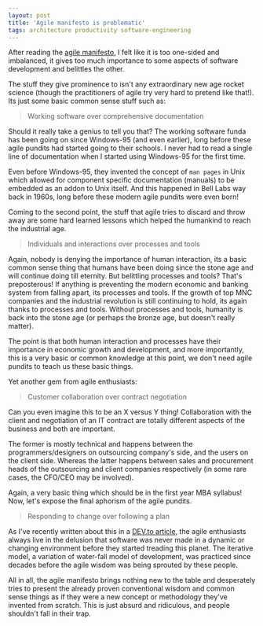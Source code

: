```yaml
---
layout: post
title: 'Agile manifesto is problematic'
tags: architecture productivity software-engineering
---
```


After reading the [agile manifesto](https://agilemanifesto.org), I felt like it is too one-sided and imbalanced, it gives too much importance to some aspects of software development and belittles the other.

The stuff they give prominence to isn't any extraordinary new age rocket science (though the practitioners of agile try very hard to pretend like that!). Its just some basic common sense stuff such as:

> Working software over comprehensive documentation

Should it really take a genius to tell you that? The working software funda has been going on since Windows-95 (and even earlier), long before these agile pundits had started going to their schools. I never had to read a single line of documentation when I started using Windows-95 for the first time.

Even before Windows-95, they invented the concept of `man pages` in Unix which allowed for component specific documentation (manuals) to be embedded as an addon to Unix itself. And this happened in Bell Labs way back in 1960s, long before these modern agile pundits were even born!

Coming to the second point, the stuff that agile tries to discard and throw away are some hard learned lessons which helped the humankind to reach the industrial age.

> Individuals and interactions over processes and tools

Again, nobody is denying the importance of human interaction, its a basic common sense thing that humans have been doing since the stone age and will continue doing till eternity. But belittling processes and tools? That's preposterous! If anything is preventing the modern economic and banking system from falling apart, its processes and tools. If the growth of top MNC companies and the industrial revolution is still continuing to hold, its again thanks to processes and tools. Without processes and tools, humanity is back into the stone age (or perhaps the bronze age, but doesn't really matter).

The point is that both human interaction and processes have their importance in economic growth and development, and more importantly, this is a very basic or common knowledge at this point, we don't need agile pundits to teach us these basic things.

Yet another gem from agile enthusiasts:

> Customer collaboration over contract negotiation

Can you even imagine this to be an X versus Y thing! Collaboration with the client and negotiation of an IT contract are totally different aspects of the business and both are important.

The former is mostly technical and happens between the programmers/designers on outsourcing company's side, and the users on the client side. Whereas the latter happens between sales and procurement heads of the outsourcing and client companies respectively (in some rare cases, the CFO/CEO may be involved).

Again, a very basic thing which should be in the first year MBA syllabus! Now, let's expose the final aphorism of the agile pundits.

> Responding to change over following a plan

As I've recently written about this in a [DEV.to article](https://dev.to/prahladyeri/forget-agile-and-kanban-understand-what-your-user-wants-first-2pjn), the agile enthusiasts always live in the delusion that software was never made in a dynamic or changing environment before they started treading this planet. The iterative model, a variation of water-fall model of development, was practiced since decades before the agile wisdom was being sprouted by these people.

All in all, the agile manifesto brings nothing new to the table and desperately tries to present the already proven conventional wisdom and common sense things as if they were a new concept or methodology they've invented from scratch. This is just absurd and ridiculous, and people shouldn't fall in their trap.